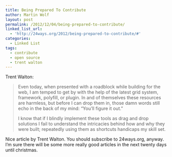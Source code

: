 ```yaml
---
title: Being Prepared To Contribute
author: Martin Wolf
layout: post
permalink: /2012/12/04/being-prepared-to-contribute/
linked_list_url:
  - 'http://24ways.org/2012/being-prepared-to-contribute/#'
categories:
  - Linked List
tags:
  - contribute
  - open source
  - trent walton
---
```

<p class="linked-list-quote-author">
  Trent Walton:
</p>

> Even today, when presented with a roadblock while building for the web, I am temped to get by with the help of the latest grid system, framework, polyfill, or plugin. In and of themselves these resources are harmless, but before I can drop them in, those damn words still echo in the back of my mind: “You’ll figure it out.”
> 
> I know that if I blindly implement these tools as drag and drop solutions I fail to understand the intricacies behind how and why they were built; repeatedly using them as shortcuts handicaps my skill set.

Nice article by Trent Walton. You should subscribe to 24ways.org, anyway. I&#8217;m sure there will be some more really good articles in the next twenty days until christmas.